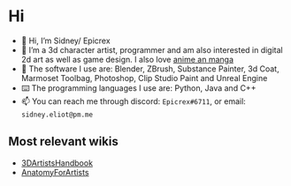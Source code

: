 # Hi
- 👋 Hi, I’m Sidney/ Epicrex
- 💜 I’m a 3d character artist, programmer and am also interested in digital 2d art as well as game design. I also love [anime an manga](https://myanimelist.net/profile/Epicrex_Sidney)
- 🧰 The software I use are: Blender, ZBrush, Substance Painter, 3d Coat, Marmoset Toolbag, Photoshop, Clip Studio Paint and Unreal Engine
- ⌨️ The programming languages I use are: Python, Java and C++
- 📫 You can reach me through discord: `Epicrex#6711`, or email: `sidney.eliot@pm.me`
## Most relevant wikis
- [3DArtistsHandbook](https://github.com/Epicrex/3DArtistsHandbook/wiki)
- [AnatomyForArtists](https://github.com/Epicrex/AnatomyForArtists/wiki)

<!---
Epicrex/Epicrex is a ✨ special ✨ repository because its `README.md` (this file) appears on your GitHub profile.
You can click the Preview link to take a look at your changes.
--->
